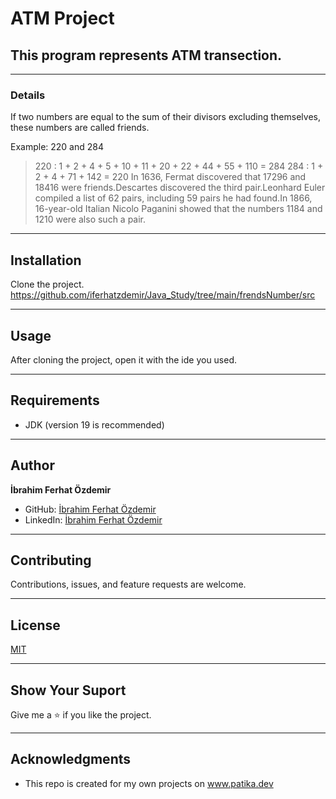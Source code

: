 # ATM Project
## This program represents ATM transection.
--- 

### Details
If two numbers are equal to the sum of their divisors excluding themselves, these numbers are called friends.

Example: 220 and 284

>220 : 1 + 2 + 4 + 5 + 10 + 11 + 20 + 22 + 44 + 55 + 110 = 284 284 : 1 + 2 + 4 + 71 + 142 = 220 In 1636, Fermat discovered that 17296 and 18416 were friends.Descartes discovered the third pair.Leonhard Euler compiled a list of 62 pairs, including 59 pairs he had found.In 1866, 16-year-old Italian Nicolo Paganini showed that the numbers 1184 and 1210 were also such a pair.
---




## Installation
Clone the project.
https://github.com/iferhatzdemir/Java_Study/tree/main/frendsNumber/src

---

## Usage
After cloning the project, open it with the ide you used.

---

## Requirements
* JDK (version 19 is recommended)

---

## Author
**İbrahim Ferhat Özdemir**

* GitHub: [İbrahim Ferhat Özdemir](https://github.com/iferhatzdemir)
* LinkedIn: [İbrahim Ferhat Özdemir](https://www.linkedin.com/in/ibrahim-ferhat-%C3%B6zdemir-4304b4139/
  )
---

## Contributing
Contributions, issues, and feature requests are welcome.

---

## License

[MIT](https://choosealicense.com/licenses/mit/)

---

## Show Your Suport
Give me a &#11088; if you like the project.

---

## Acknowledgments
* This repo is created for my own projects on www.patika.dev